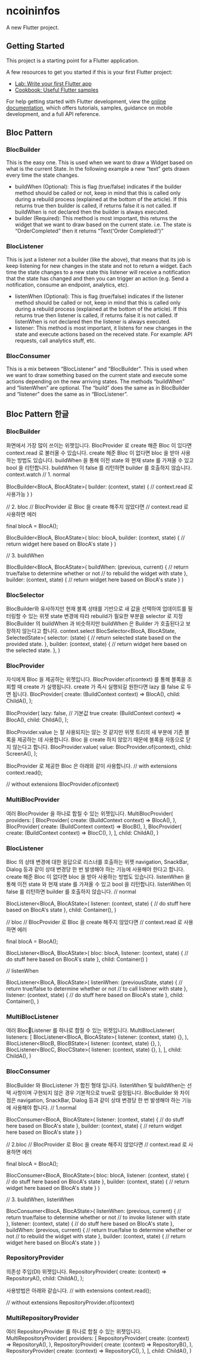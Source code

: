 # ncoininfos

A new Flutter project.

## Getting Started

This project is a starting point for a Flutter application.

A few resources to get you started if this is your first Flutter project:

- [Lab: Write your first Flutter app](https://docs.flutter.dev/get-started/codelab)
- [Cookbook: Useful Flutter samples](https://docs.flutter.dev/cookbook)

For help getting started with Flutter development, view the
[online documentation](https://docs.flutter.dev/), which offers tutorials,
samples, guidance on mobile development, and a full API reference.

## Bloc Pattern

### BlocBuilder

This is the easy one. This is used when we want to draw a Widget based on what is the current State. In the following example a new “text” gets drawn every time the state changes.

- buildWhen (Optional): This is flag (true/false) indicates if the builder method should be called or not, keep in mind that this is called only during a rebuild process (explained at the bottom of the article). If this returns true then builder is called, if returns false it is not called. If buildWhen is not declared then the builder is always executed.
- builder (Required): This method is most important, this returns the widget that we want to draw based on the current state. i.e. The state is “OrderCompleted” then it returns “Text(‘Order Completed!’)”

### BlocListener

This is just a listener not a builder (like the above), that means that its job is keep listening for new changes in the state and not to return a widget. Each time the state changes to a new state this listener will receive a notification that the state has changed and then you can trigger an action (e.g. Send a notification, consume an endpoint, analytics, etc).

- listenWhen (Optional): This is flag (true/false) indicates if the listener method should be called or not, keep in mind that this is called only during a rebuild process (explained at the bottom of the article). If this returns true then listener is called, if returns false it is not called. If listenWhen is not declared then the listener is always executed.
- listener: This method is most important, it listens for new changes in the state and execute actions based on the received state. For example: API requests, call analytics stuff, etc.

### BlocConsumer

This is a mix between “BlocListener” and “BlocBuilder”. This is used when we want to draw something based on the current state and execute some actions depending on the new arriving states.
The methods “buildWhen” and “listenWhen” are optional.
The “build” does the same as in BlocBuilder and “listener” does the same as in “BlocListener”.

## Bloc Pattern 한글

### BlocBuilder

화면에서 가장 많이 쓰이는 위젯입니다.
BlocProvider 로 create 해준 Bloc 이 있다면 context.read<T> 로 불러올 수 있습니다.
create 해준 Bloc 이 없다면 bloc 을 받아 사용하는 방법도 있습니다.
buildWhen 을 통해 이전 state 와 현재 state 를 가져올 수 있고 bool 을 리턴합니다.
buildWhen 이 false 를 리턴하면 builder 를 호출하지 않습니다.
context.watch<T>
// 1. normal

BlocBuilder<BlocA, BlocAState>(
builder: (context, state) {
// context.read<T> 로 사용가능
}
)

// 2. bloc
// BlocProvider 로 Bloc 을 create 해주지 않았다면
// context.read<T> 로 사용하면 에러

final blocA = BlocA();

BlocBuilder<BlocA, BlocAState>(
bloc: blocA,
builder: (context, state) {
// return widget here based on BlocA's state
}
)

// 3. buildWhen

BlocBuilder<BlocA, BlocAState>(
buildWhen: (previous, current) {
// return true/false to determine whether or not
// to rebuild the widget with state
},
builder: (context, state) {
// return widget here based on BlocA's state
}
)

### BlocSelector

BlocBuilder와 유사하지만 현재 블록 상태를 기반으로 새 값을 선택하여 업데이트를 필터링할 수 있는 위젯
state 변경에 따라 rebuild가 필요한 부분을 selector 로 지정
BlocBuilder 의 buildWhen 과 비슷하지만 buildWhen 은 Builder 가 호출된다고 보장하지 않는다고 합니다.
context.select<T>
BlocSelector<BlocA, BlocAState, SelectedState>(
selector: (state) {
// return selected state based on the provided state.
},
builder: (context, state) {
// return widget here based on the selected state.
},
)

### BlocProvider

자식에게 Bloc 을 제공하는 위젯입니다.
BlocProvider.of<BlocA>(context) 를 통해 블록을 조회할 때 create 가 실행됩니다.
create 가 즉시 실행되길 원한다면 lazy 를 false 로 두면 됩니다.
BlocProvider(
create: (BuildContext context) => BlocA(),
child: ChildA(),
);

BlocProvider(
lazy: false, // 기본값 true
create: (BuildContext context) => BlocA(),
child: ChildA(),
);

BlocProvider.value 는 잘 사용되지는 않는 것 같지만 위젯 트리의 새 부분에 기존 블록을 제공하는 데 사용합니다.
Bloc 을 create 하지 않았기 때문에 블록을 자동으로 닫지 않는다고 합니다.
BlocProvider.value(
value: BlocProvider.of<BlocA>(context),
child: ScreenA(),
);

BlocProvider 로 제공한 Bloc 은 아래와 같이 사용합니다.
// with extensions
context.read<BlocA>();

// without extensions
BlocProvider.of<BlocA>(context)

### MultiBlocProvider

여러 BlocProvider 을 하나로 합칠 수 있는 위젯입니다.
MultiBlocProvider(
providers: [
BlocProvider<BlocA>(
create: (BuildContext context) => BlocA(),
),
BlocProvider<BlocB>(
create: (BuildContext context) => BlocB(),
),
BlocProvider<BlocC>(
create: (BuildContext context) => BlocC(),
),
],
child: ChildA(),
)

### BlocListener

Bloc 의 상태 변경에 대한 응답으로 리스너를 호출하는 위젯
navigation, SnackBar, Dialog 등과 같이 상태 변경당 한 번 발생해야 하는 기능에 사용해야 한다고 합니다.
create 해준 Bloc 이 없다면 bloc 을 받아 사용하는 방법도 있습니다.
listenWhen 을 통해 이전 state 와 현재 state 를 가져올 수 있고 bool 을 리턴합니다.
listenWhen 이 false 를 리턴하면 builder 를 호출하지 않습니다.
// normal

BlocListener<BlocA, BlocAState>(
listener: (context, state) {
// do stuff here based on BlocA's state
},
child: Container(),
)

// bloc
// BlocProvider 로 Bloc 을 create 해주지 않았다면
// context.read<T> 로 사용하면 에러

final blocA = BlocA();

BlocListener<BlocA, BlocAState>(
bloc: blocA,
listener: (context, state) {
// do stuff here based on BlocA's state
},
child: Container()
)

// listenWhen

BlocListener<BlocA, BlocAState>(
listenWhen: (previousState, state) {
// return true/false to determine whether or not
// to call listener with state
},
listener: (context, state) {
// do stuff here based on BlocA's state
},
child: Container(),
)

### MultiBlocListener

여러 BlocListener 를 하나로 합칠 수 있는 위젯입니다.
MultiBlocListener(
listeners: [
BlocListener<BlocA, BlocAState>(
listener: (context, state) {},
),
BlocListener<BlocB, BlocBState>(
listener: (context, state) {},
),
BlocListener<BlocC, BlocCState>(
listener: (context, state) {},
),
],
child: ChildA(),
)

### BlocConsumer

BlocBuilder 와 BlocListener 가 합친 형태 입니다.
listenWhen 및 buildWhen는 선택 사항이며 구현되지 않은 경우 기본적으로 true로 설정됩니다.
BlocBuilder 와 차이점은 navigation, SnackBar, Dialog 등과 같이 상태 변경당 한 번 발생해야 하는 기능에 사용해야 합니다.
// 1.normal

BlocConsumer<BlocA, BlocAState>(
listener: (context, state) {
// do stuff here based on BlocA's state
},
builder: (context, state) {
// return widget here based on BlocA's state
}
)

// 2.bloc
// BlocProvider 로 Bloc 을 create 해주지 않았다면
// context.read<T> 로 사용하면 에러

final blocA = BlocA();

BlocConsumer<BlocA, BlocAState>(
bloc: blocA,
listener: (context, state) {
// do stuff here based on BlocA's state
},
builder: (context, state) {
// return widget here based on BlocA's state
}
)

// 3. buildWhen, listenWhen

BlocConsumer<BlocA, BlocAState>(
listenWhen: (previous, current) {
// return true/false to determine whether or not
// to invoke listener with state
},
listener: (context, state) {
// do stuff here based on BlocA's state
},
buildWhen: (previous, current) {
// return true/false to determine whether or not
// to rebuild the widget with state
},
builder: (context, state) {
// return widget here based on BlocA's state
}
)

### RepositoryProvider

의존성 주입(DI) 위젯입니다.
RepositoryProvider(
create: (context) => RepositoryA(),
child: ChildA(),
);

사용방법은 아래와 같습니다.
// with extensions
context.read<RepositoryA>();

// without extensions
RepositoryProvider.of<RepositoryA>(context)

### MultiRepositoryProvider

여러 RepositoryProvider 를 하나로 합칠 수 있는 위젯입니다.
MultiRepositoryProvider(
providers: [
RepositoryProvider<RepositoryA>(
create: (context) => RepositoryA(),
),
RepositoryProvider<RepositoryB>(
create: (context) => RepositoryB(),
),
RepositoryProvider<RepositoryC>(
create: (context) => RepositoryC(),
),
],
child: ChildA(),
)
